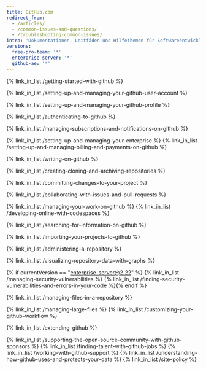 ```yaml
---
title: GitHub.com
redirect_from:
  - /articles/
  - /common-issues-and-questions/
  - /troubleshooting-common-issues/
intro: 'Dokumentationen, Leitfäden und Hilfethemen für Softwareentwickler, Designer und Projektleiter. Darin wird die Verwendung von Git, Pull Requests, Issues, Wikis und Gists beschrieben und enthält zudem alles, was Sie benötigen, um von GitHub für die Entwicklung bestmöglich zu profitieren.'
versions:
  free-pro-team: '*'
  enterprise-server: '*'
  github-ae: '*'
---
```


{% link_in_list /getting-started-with-github %}

{% link_in_list /setting-up-and-managing-your-github-user-account %}

{% link_in_list /setting-up-and-managing-your-github-profile %}

{% link_in_list /authenticating-to-github %}

<!-- Notifications v2 beta -->
{% link_in_list /managing-subscriptions-and-notifications-on-github %}

<!-- Notifications v1 -->

{% link_in_list /setting-up-and-managing-your-enterprise %}
{% link_in_list /setting-up-and-managing-billing-and-payments-on-github %}

{% link_in_list /writing-on-github %}

{% link_in_list /creating-cloning-and-archiving-repositories %}

{% link_in_list /committing-changes-to-your-project %}

{% link_in_list /collaborating-with-issues-and-pull-requests %}

{% link_in_list /managing-your-work-on-github %}
{% link_in_list /developing-online-with-codespaces %}

{% link_in_list /searching-for-information-on-github %}

{% link_in_list /importing-your-projects-to-github %}

{% link_in_list /administering-a-repository %}

{% link_in_list /visualizing-repository-data-with-graphs %}

{% if currentVersion == "enterprise-server@2.22" %}
{% link_in_list /managing-security-vulnerabilities %}
{% link_in_list /finding-security-vulnerabilities-and-errors-in-your-code %}{% endif %}

{% link_in_list /managing-files-in-a-repository %}

{% link_in_list /managing-large-files %}
{% link_in_list /customizing-your-github-workflow %}

{% link_in_list /extending-github %}

{% link_in_list /supporting-the-open-source-community-with-github-sponsors %}
{% link_in_list /finding-talent-with-github-jobs %}
{% link_in_list /working-with-github-support %}
{% link_in_list /understanding-how-github-uses-and-protects-your-data %}
{% link_in_list /site-policy %}
